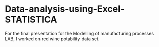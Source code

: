 # Data-analysis-using-Excel-STATISTICA

For the final presentation for the Modelling of manufacturing processes LAB, I worked on red wine potability data set.
